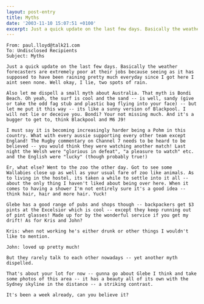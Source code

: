 ```yaml
---
layout: post-entry
title: Myths
date: '2003-11-10 15:07:51 +0100'
excerpt: Just a quick update on the last few days. Basically the weather forecasters are extremely poor at their jobs because seeing as it has supposed to have been raining pretty much everyday since I got here I aint seen none.
---
```

    From: paul.lloyd@talk21.com
    To: Undisclosed Recipients
    Subject: Myths

    Just a quick update on the last few days. Basically the weather forecasters are extremely poor at their jobs because seeing as it has supposed to have been raining pretty much everyday since I got here I aint seen none. Well okay, I lie, two spots of rain.

    Also let me dispell a small myth about Australia. That myth is Bondi Beach. Oh yeah, the surf is cool and the sand -- is well, sandy (give or take the odd fag stub and plastic bag flying into your face) -- but let me put it this way -- its like a sunny version of Blackpool. I will not lie or deceive you. Bondi? Your not missing much. And it's a bugger to get to, think Blackpool and M6 J9!

    I must say it is becoming increasingly harder being a Pohm in this country. What with every aussie supporting every other team except England! The Rugby commentary on Channel 7 needs to be heard to be believed -- you would think they were watching another match! Last night the Welsh were "glorious in defeat", "a pleasure to watch" etc. and the English were "lucky" (though probably true!)

    Er, what else? Went to the zoo the other day. Got to see some Wallabies close up as well as your usual fare of zoo like animals. As to living in the hostel, its taken a while to settle into it all -- about the only thing I haven't liked about being over here. When it comes to having a shower I'm not entirely sure it's a good idea -- think hair, hair and more hair. Yuck!

    Glebe has a good range of pubs and shops though -- backpackers get $3 pints at the Excelsior which is cool -- except they keep running out of pint glasses! Made up for by the wonderful service if you get my drift! As for Kris and John?

    Kris: when not working he's either drunk or other things I wouldn't like to mention.

    John: loved up pretty much!

    But they rarely talk to each other nowadays -- yet another myth dispelled.

    That's about your lot for now -- gunna go about Glebe I think and take some photos of this area -- it has a beauty all of its own with the Sydney skyline in the distance -- a striking contrast.

    It's been a week already, can you believe it?